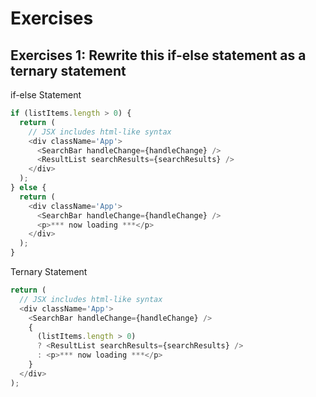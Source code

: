 # Exercises

## Exercises 1: Rewrite this if-else statement as a ternary statement

if-else Statement

  ```js
  if (listItems.length > 0) {
    return (
      // JSX includes html-like syntax
      <div className='App'>
        <SearchBar handleChange={handleChange} />
        <ResultList searchResults={searchResults} />
      </div>
    );
  } else {
    return (
      <div className='App'>
        <SearchBar handleChange={handleChange} />
        <p>*** now loading ***</p>
      </div>
    );
  }
  ```

Ternary Statement

  ```js
  return (
    // JSX includes html-like syntax
    <div className='App'>
      <SearchBar handleChange={handleChange} />
      {
        (listItems.length > 0)
        ? <ResultList searchResults={searchResults} />
        : <p>*** now loading ***</p>
      }
    </div>
  );
  ```

